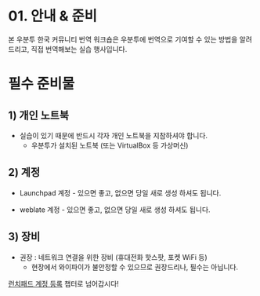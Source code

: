 # 01. 안내 & 준비

본 우분투 한국 커뮤니티 번역 워크숍은 우분투에 번역으로 기여할 수 있는 방법을 알려드리고, 직접 번역해보는 실습 행사입니다.

# 필수 준비물

## 1) 개인 노트북

* 실습이 있기 때문에 반드시 각자 개인 노트북을 지참하셔야 합니다.
  * 우분투가 설치된 노트북 (또는 VirtualBox 등 가상머신)

## 2) 계정

* Launchpad 계정 - 있으면 좋고, 없으면 당일 새로 생성 하셔도 됩니다.

* weblate 계정 - 있으면 좋고, 없으면 당일 새로 생성 하셔도 됩니다.

## 3) 장비

* 권장 : 네트워크 연결을 위한 장비 (휴대전화 핫스팟, 포켓 WiFi 등)
  * 현장에서 와이파이가 불안정할 수 있으므로 권장드리나, 필수는 아닙니다.


[런치패드 계정 등록](02_sign_up_launchpad.md) 챕터로 넘어갑시다!

